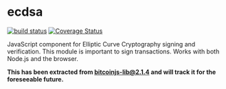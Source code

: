 ecdsa
======

[![build status](https://secure.travis-ci.org/cryptocoinjs/ecdsa.png)](http://travis-ci.org/cryptocoinjs/ecdsa)
[![Coverage Status](https://img.shields.io/coveralls/cryptocoinjs/ecdsa.svg)](https://coveralls.io/r/cryptocoinjs/ecdsa)

JavaScript component for Elliptic Curve Cryptography signing and verification. This module is important to sign transactions. Works
with both Node.js and the browser.

**This has been extracted from [bitcoinjs-lib@2.1.4](https://github.com/bitcoinjs/bitcoinjs-lib/tree/v2.1.4) and will track
it for the foreseeable future.**
